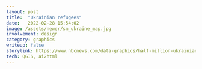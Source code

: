 ```yaml
---
layout: post
title:  "Ukrainian refugees"
date:   2022-02-28 15:54:02
image: /assets/newer/sm_ukraine_map.jpg
involvement: design
category: graphics
writeup: false
storylink: https://www.nbcnews.com/data-graphics/half-million-ukrainians-are-fleeing-their-country-see-where-they-n1290260
tech: QGIS, ai2html
---
```

